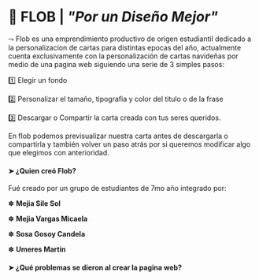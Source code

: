 
# 🦥 FLOB    |    *"Por un Diseño Mejor"*



⤳ Flob es una emprendimiento productivo de origen estudiantil dedicado a la personalizacion de cartas para distintas epocas del año, actualmente cuenta exclusivamente con la personalización de cartas navideñas por medio de una pagina web siguiendo una serie de 3 simples pasos:


1️⃣ Elegir un fondo

2️⃣ Personalizar el tamaño, tipografia y color del titulo o de la frase

3️⃣ Descargar o Compartir la carta creada con tus seres queridos.


En flob podemos previsualizar nuestra carta antes de descargarla o compartirla y también volver un paso atrás por si queremos modificar algo que elegimos con anterioridad.

####  ➤ ¿Quien creó Flob?
Fué creado por un grupo de estudiantes de 7mo año integrado por:


✽ **Mejia Sile Sol**

✽ **Mejia Vargas Micaela**

✽ **Sosa Gosoy Candela**

✽ **Umeres Martin**

#### ➤ ¿Qué problemas se dieron al crear la pagina web?

